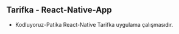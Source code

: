 ## Tarifka - React-Native-App

* Kodluyoruz-Patika React-Native Tarifka uygulama çalışmasıdır. 

<img src="images/ss-1.jpg" alt="">
<img src="../Tarifka/src/images/ss-2.jpg" alt="">
<img src="../Tarifka/src/images/ss-3.jpg" alt="">
<img src="../Tarifka/src/images/ss-4.jpg" alt="">